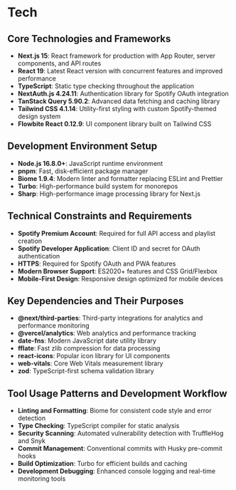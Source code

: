 # Tech

## Core Technologies and Frameworks

- **Next.js 15**: React framework for production with App Router, server components, and API routes
- **React 19**: Latest React version with concurrent features and improved performance
- **TypeScript**: Static type checking throughout the application
- **NextAuth.js 4.24.11**: Authentication library for Spotify OAuth integration
- **TanStack Query 5.90.2**: Advanced data fetching and caching library
- **Tailwind CSS 4.1.14**: Utility-first styling with custom Spotify-themed design system
- **Flowbite React 0.12.9**: UI component library built on Tailwind CSS

## Development Environment Setup

- **Node.js 16.8.0+**: JavaScript runtime environment
- **pnpm**: Fast, disk-efficient package manager
- **Biome 1.9.4**: Modern linter and formatter replacing ESLint and Prettier
- **Turbo**: High-performance build system for monorepos
- **Sharp**: High-performance image processing library for Next.js

## Technical Constraints and Requirements

- **Spotify Premium Account**: Required for full API access and playlist creation
- **Spotify Developer Application**: Client ID and secret for OAuth authentication
- **HTTPS**: Required for Spotify OAuth and PWA features
- **Modern Browser Support**: ES2020+ features and CSS Grid/Flexbox
- **Mobile-First Design**: Responsive design optimized for mobile devices

## Key Dependencies and Their Purposes

- **@next/third-parties**: Third-party integrations for analytics and performance monitoring
- **@vercel/analytics**: Web analytics and performance tracking
- **date-fns**: Modern JavaScript date utility library
- **fflate**: Fast zlib compression for data processing
- **react-icons**: Popular icon library for UI components
- **web-vitals**: Core Web Vitals measurement library
- **zod**: TypeScript-first schema validation library

## Tool Usage Patterns and Development Workflow

- **Linting and Formatting**: Biome for consistent code style and error detection
- **Type Checking**: TypeScript compiler for static analysis
- **Security Scanning**: Automated vulnerability detection with TruffleHog and Snyk
- **Commit Management**: Conventional commits with Husky pre-commit hooks
- **Build Optimization**: Turbo for efficient builds and caching
- **Development Debugging**: Enhanced console logging and real-time monitoring tools
